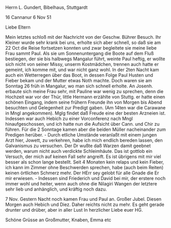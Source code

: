 Herrn L. Gundert, Bibelhaus, Stuttgardt

16 Cannanur 6 Nov 51

Liebe Eltern

Mein letztes schloß mit der Nachricht von der Geschw. Bührer Besuch. Ihr Kleiner wurde sehr krank bei uns, erholte sich aber schnell, so daß sie am 22 Oct die Reise fortsetzen konnten und zwar begleitete sie meine liebe Frau sammt Paul. Als sie um Sonnenuntergang die Boote auf dem Fluß bestiegen, der sie bis halbwegs Mangalur führt, weinte Paul heftig, er wollte sich nicht von seiner Missy, unserm Kostmädchen, trennen auch hatte er gemeint, ich komme mit, und war nicht ganz wohl. In der 2ten Nacht kam auch ein Wetterregen über das Boot, in dessen Folge Paul Husten und Fieber bekam und der Mutter etwas Noth machte. Doch waren sie am Sonntag 26 früh in Mangalur, wo man sich schnell erholte. An Josenh. erbaute sich meine Frau sehr, mit Pauline war wenig zu sprechen, denn die Hochzeit war vor der Thür, little Hermann erzählte von Stuttg. er hatte einen schönen Eingang, indem seine frühern Freunde ihn von Morgen bis Abend besuchten und Gelegenheit zur Predigt gaben. (Am 14ten war die Carawane in Mngl angekommen). Mglg findet daß Freude eine der besten Arzneien ist. Indessen war auch Hebich zu einer Vorconferenz nach Mngl hinaufgeschossen, und ich hatte nun die Aufsicht über Cann. und Chir zu führen. Für die 2 Sonntage kamen aber die beiden Müller nacheinander zum Predigen herüber. - Durch etliche Umstände veranlaßt mit einem jungen Arzt hier, Jowett, zu verkehren, habe ich mich endlich bereden lassen, den Galvanismus zu versuchen. Der Dr wußte daß Warzen damit geebnet werden, warum nicht auch verdickte Schleimhäute. Das ist gottlob ein Versuch, der mich auf keinen Fall sehr angreift. Es ist übrigens mit mir viel besser als schon lange bestellt. Seit 4 Monaten kein relaps und kein Fieber, ich kann im Zimmer ohne Beschwerden sprechen, habe (auch beim Reiten) keinen örtlichen Schmerz mehr. Der HErr sey gelobt für alle Gnade die Er mir erwiesen. - Indessen sind Friederich und David bei mir, der erstere noch immer wohl und heiter, wenn auch ohne die Nilagiri Wangen der letztere sehr lieb und anhänglich, und kräftig noch dazu. 

7 Nov. Gestern Nacht noch kamen Frau und Paul an. Großer Jubel. Diesen Morgen auch Hebich und Diez. Daher reichts nicht zu mehr. Es geht gerade drunter und drüber, aber in aller Lust
 In herzlicher Liebe
 euer HG.

Schöne Grüsse an Großmutter, Knaben, Emma etc

